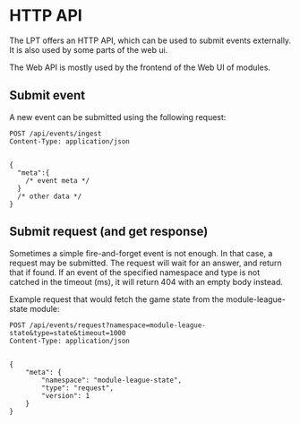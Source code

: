 # HTTP API

The LPT offers an HTTP API, which can be used to submit events externally. It is also used by some parts of the web ui.

The Web API is mostly used by the frontend of the Web UI of modules.

## Submit event
A new event can be submitted using the following request:

```
POST /api/events/ingest
Content-Type: application/json


{
  "meta":{
    /* event meta */
  }
  /* other data */
}
```

## Submit request (and get response)
Sometimes a simple fire-and-forget event is not enough. In that case, a request may be submitted. The request will wait for an answer, and return that if found.
If an event of the specified namespace and type is not catched in the timeout (ms), it will return 404 with an empty body instead.

Example request that would fetch the game state from the module-league-state module:
```
POST /api/events/request?namespace=module-league-state&type=state&timeout=1000
Content-Type: application/json


{
    "meta": {
        "namespace": "module-league-state",
        "type": "request",
        "version": 1
    }
}
```